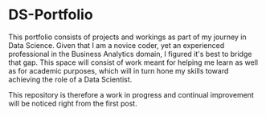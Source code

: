 # DS-Portfolio

This portfolio consists of projects and workings as part of my journey in Data Science. Given that I am a novice coder, yet an experienced professional in the Business Analytics domain, I figured it's best to bridge that gap. This space will consist of work meant for helping me learn as well as for academic purposes, which will in turn hone my skills toward achieving the role of a Data Scientist.

This repository is therefore a work in progress and continual improvement will be noticed right from the first post.
